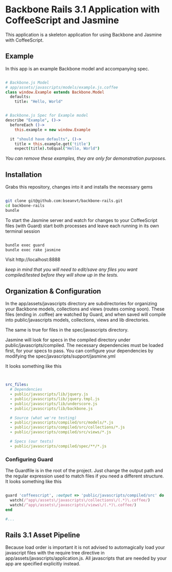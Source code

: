 # Backbone Rails 3.1 Application with CoffeeScript and Jasmine

This application is a skeleton application for using Backbone and Jasmine
with CoffeeScript.

## Example

In this app is an example Backbone model and accompanying spec.

```coffeescript

# Backbone.js Model
# app/assets/javascripts/models/example.js.coffee
class window.Example extends Backbone.Model
  defaults:
    title: "Hello, World"

```

```coffeescript

# Backbone.js Spec for Example model
describe "Example", ()->
  beforeEach ()->
    this.example = new window.Example

  it "should have defaults", ()->
    title = this.example.get('title')
    expect(title).toEqual("Hello, World")

```

_You can remove these examples, they are only for demonstration purposes._

## Installation

Grabs this repository, changes into it and installs the necessary gems

```bash

git clone git@github.com:bseanvt/backbone-rails.git
cd backbone-rails
bundle

````

To start the Jasmine server and watch for changes to your CoffeeScript files (with Guard)
start both processes and leave each running in its own terminal session

```bash

bundle exec guard
bundle exec rake jasmine

````

Visit http://localhost:8888

_keep in mind that you will need to edit/save any files you want
compiled/tested before they will show up in the tests._

## Organization & Configuration

In the app/assets/javascripts directory are subdirectories for organizing your Backbone models, collections and views
(routes coming soon). These files (ending in .coffee) are watched by Guard, and when saved will compile into public/javascripts
models, collections, views and lib directories.

The same is true for files in the spec/javascripts directory.

Jasmine will look for specs in the compiled directory under public/javascripts/compiled.
The necessary dependencies must be loaded first, for your specs to pass. You can configure
your dependencies by modifying the spec/javascripts/support/jasmine.yml

It looks something like this

```yml


src_files:
  # Dependencies
  - public/javascripts/lib/jquery.js
  - public/javascripts/lib/jquery.tmpl.js
  - public/javascripts/lib/underscore.js
  - public/javascripts/lib/backbone.js

  # Source (what we're testing)
  - public/javascripts/compiled/src/models/*.js
  - public/javascripts/compiled/src/collections/*.js
  - public/javascripts/compiled/src/views/*.js

  # Specs (our tests)
  - public/javascripts/compiled/spec/**/*.js


```


### Configuring Guard

The Guardfile is in the root of the project. Just change the output path and the regular expression used to match files
if you need a different structure. It looks something like this

```ruby

guard 'coffeescript', :output => 'public/javascripts/compiled/src' do
  watch(/^app\/assets\/javascripts\/collections\/(.*)\.coffee/)
  watch(/^app\/assets\/javascripts\/views\/(.*)\.coffee/)
end

#...

```

## Rails 3.1 Asset Pipeline

Because load order is important it is not advised to automagically load your javascript files with the require tree directive
in app/assets/javascripts/application.js. All javascripts that are needed by your app are specified explicitly instead.
